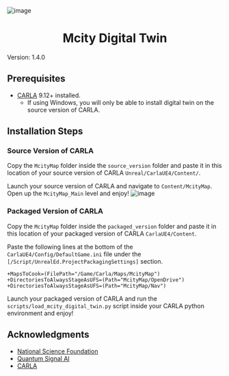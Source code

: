 ![image](https://github.com/user-attachments/assets/42c974c7-7ecf-4a76-ac75-044aef582ab1)


<h1 align="center">
  Mcity Digital Twin
</h1>
<p>Version: 1.4.0</p>

## Prerequisites

- [CARLA](https://github.com/carla-simulator/carla) 9.12+ installed.
  - If using Windows, you will only be able to install digital twin on the source version of CARLA.

## Installation Steps
### Source Version of CARLA
Copy the `McityMap` folder inside the `source_version` folder and paste it in this location of your source version of CARLA `Unreal/CarlaUE4/Content/`.

Launch your source version of CARLA and navigate to `Content/McityMap`. Open up the `McityMap_Main` level and enjoy!
![image](https://github.com/user-attachments/assets/31943806-56c8-43bb-9efc-12c8731f056f)
<br>
### Packaged Version of CARLA
Copy the `McityMap` folder inside the `packaged_version` folder and paste it in this location of your packaged version of CARLA `CarlaUE4/Content`.

Paste the following lines at the bottom of the `CarlaUE4/Config/DefaultGame.ini` file under the `[/Script/UnrealEd.ProjectPackagingSettings]` section.

```
+MapsToCook=(FilePath="/Game/Carla/Maps/McityMap")
+DirectoriesToAlwaysStageAsUFS=(Path="McityMap/OpenDrive")
+DirectoriesToAlwaysStageAsUFS=(Path="McityMap/Nav")
```

Launch your packaged version of CARLA and run the `scripts/load_mcity_digital_twin.py` script inside your CARLA python environment and enjoy!

## Acknowledgments
* [National Science Foundation](https://www.nsf.gov/)
* [Quantum Signal AI](https://quantumsignalai.com/)
* [CARLA](https://github.com/carla-simulator/carla) 
